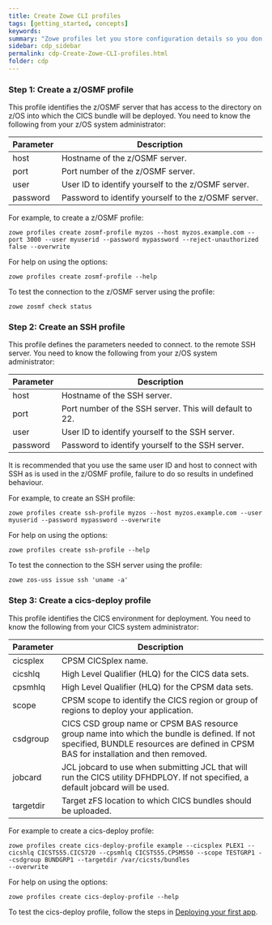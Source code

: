 ```yaml
---
title: Create Zowe CLI profiles
tags: [getting_started, concepts]
keywords:
summary: "Zowe profiles let you store configuration details so you don't have to repeat them every time you use a Zowe CLI command."
sidebar: cdp_sidebar
permalink: cdp-Create-Zowe-CLI-profiles.html
folder: cdp
---
```


### Step 1: Create a z/OSMF profile

This profile identifies the z/OSMF server that has access to the directory on z/OS into which the CICS bundle will be deployed. You need to know the following from your z/OS system administrator:

| Parameter | Description |
| --- | --- |
| host | Hostname of the z/OSMF server. |
| port | Port number of the z/OSMF server. |
| user | User ID to identify yourself to the z/OSMF server. |
| password | Password to identify yourself to the z/OSMF server. |

For example, to create a z/OSMF profile:
```console
zowe profiles create zosmf-profile myzos --host myzos.example.com --port 3000 --user myuserid --password mypassword --reject-unauthorized false --overwrite
```
For help on using the options:
```console
zowe profiles create zosmf-profile --help
```
To test the connection to the z/OSMF server using the profile:
```console
zowe zosmf check status
```

### Step 2: Create an SSH profile

This profile defines the parameters needed to connect. to the remote SSH server. You need to know the following from your z/OS system administrator:

| Parameter | Description |
| --- | --- |
| host | Hostname of the SSH server. |
| port | Port number of the SSH server. This will default to 22. |
| user | User ID to identify yourself to the SSH server. |
| password | Password to identify yourself to the SSH server. |

It is recommended that you use the same user ID and host to connect with SSH as is used in the z/OSMF profile, failure to do so results in undefined behaviour.

For example, to create an SSH profile:
```console
zowe profiles create ssh-profile myzos --host myzos.example.com --user myuserid --password mypassword --overwrite
```
For help on using the options:
```console
zowe profiles create ssh-profile --help
```
To test the connection to the SSH server using the profile:
```console
zowe zos-uss issue ssh 'uname -a'
```

### Step 3: Create a cics-deploy profile

This profile identifies the CICS environment for deployment. You need to know the following from your CICS system administrator:

| Parameter | Description |
| --- | --- |
| cicsplex | CPSM CICSplex name. |
| cicshlq | High Level Qualifier \(HLQ\) for the CICS data sets. |
| cpsmhlq | High Level Qualifier \(HLQ\) for the CPSM data sets. |
| scope | CPSM scope to identify the CICS region or group of regions to deploy your application. |
| csdgroup | CICS CSD group name or CPSM BAS resource group name into which the bundle is defined. If not specified, BUNDLE resources are defined in CPSM BAS for installation and then removed. |
| jobcard | JCL jobcard to use when submitting JCL that will run the CICS utility DFHDPLOY. If not specified, a default jobcard will be used. |
| targetdir | Target zFS location to which CICS bundles should be uploaded. |

For example to create a cics-deploy profile:
```console
zowe profiles create cics-deploy-profile example --cicsplex PLEX1 --cicshlq CICSTS55.CICS720 --cpsmhlq CICSTS55.CPSM550 --scope TESTGRP1 --csdgroup BUNDGRP1 --targetdir /var/cicsts/bundles
--overwrite
```
For help on using the options:
```console
zowe profiles create cics-deploy-profile --help
```
To test the cics-deploy profile, follow the steps in [Deploying your first app](cdp-Deploying-your-first-app).